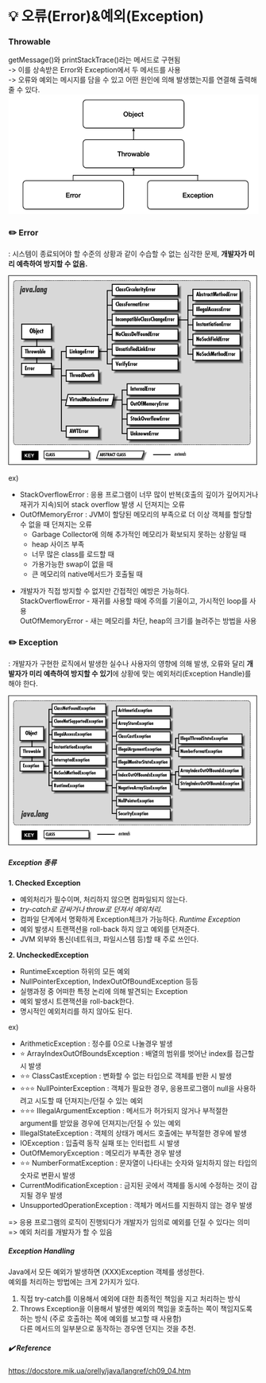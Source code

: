 # 💡 오류(Error)&예외(Exception)
  
### Throwable  
getMessage()와 printStackTrace()라는 메서드로 구현됨  
-> 이를 상속받은 Error와 Exception에서 두 메서드를 사용  
-> 오류와 예외는 메시지를 담을 수 있고 어떤 원인에 의해 발생했는지를 연결해 출력해줄 수 있다.  
![throwable](img/img.png) 


### ✏️ Error
: 시스템이 종료되어야 할 수준의 상황과 같이 수습할 수 없는 심각한 문제, **개발자가 미리 예측하여 방지할 수 없음.** 

![Error](img/error.gif)  

ex)  
- StackOverflowError : 응용 프로그램이 너무 많이 반복(호출의 깊이가 깊어지거나 재귀가 지속)되어 stack overflow 발생 시 던져지는 오류    
- OutOfMemoryError : JVM이 할당된 메모리의 부족으로 더 이상 객체를 할당할 수 없을 때 던져지는 오류  
  - Garbage Collector에 의해 추가적인 메모리가 확보되지 못하는 상황일 때  
  - heap 사이즈 부족    
  - 너무 많은 class를 로드할 때  
  - 가용가능한 swap이 없을 때  
  - 큰 메모리의 native메서드가 호출될 때  

* 개발자가 직접 방지할 수 없지만 간접적인 예방은 가능하다.  
StackOverflowError - 재귀를 사용할 때에 주의를 기울이고, 가시적인 loop를 사용  
OutOfMemoryError - 새는 메모리를 차단, heap의 크기를 늘려주는 방법을 사용  



### ✏️ Exception  
: 개발자가 구현한 로직에서 발생한 실수나 사용자의 영향에 의해 발생, 오류와 달리 **개발자가 미리 예측하여 방지할 수 있기**에 상황에 맞는 예외처리(Exception Handle)를 해야 한다.   
  
![Exception](img/exception.gif)   
  
##### Exception 종류  
**1. Checked Exception**  
- 예외처리가 필수이며, 처리하지 않으면 컴파일되지 않는다.  
- *try-catch로 감싸거나 throw로 던져서 예외처리.*  
- 컴파일 단계에서 명확하게 Exception체크가 가능하다. *Runtime Exception*  
- 예외 발생시 트랜잭션을 roll-back 하지 않고 예외를 던져준다.  
- JVM 외부와 통신(네트워크, 파일시스템 등)할 때 주로 쓰인다.  
  
**2. UncheckedException**  
- RuntimeException 하위의 모든 예외  
- NullPointerException, IndexOutOfBoundException 등등  
- 실행과정 중 어떠한 특정 논리에 의해 발견되는 Exception  
- 예외 발생시 트랜잭션을 roll-back한다.  
- 명시적인 예외처리를 하지 않아도 된다.  

ex)   
- ArithmeticException : 정수를 0으로 나눌경우 발생   
- ⭐️ ArrayIndexOutOfBoundsException : 배열의 범위를 벗어난 index를 접근할 시 발생  
- ⭐️⭐️ ClassCastException : 변화할 수 없는 타입으로 객체를 반환 시 발생  
- ⭐️⭐️⭐️ NullPointerException : 객체가 필요한 경우, 응용프로그램이 null을 사용하려고 시도할 때 던져지는/던질 수 있는 예외    
- ⭐️⭐️⭐️ IllegalArgumentException : 메서드가 허가되지 않거나 부적절한 argument를 받았을 경우에 던져지는/던질 수 있는 예외
- IllegalStateException : 객체의 상태가 메서드 호출에는 부적절한 경우에 발생  
- IOException : 입출력 동작 실패 또는 인터럽트 시 발생  
- OutOfMemoryException : 메모리가 부족한 경우 발생  
- ⭐️⭐️ NumberFormatException : 문자열이 나타내는 숫자와 일치하지 않는 타입의 숫자로 변환시 발생  
- CurrentModificationException : 금지된 곳에서 객체를 동시에 수정하는 것이 감지될 경우 발생  
- UnsupportedOperationException : 객체가 메서드를 지원하지 않는 경우 발생  
    
=> 응용 프로그램의 로직이 진행되다가 개발자가 임의로 예외를 던질 수 있다는 의미 => 예외 처리를 개발자가 할 수 있음  
   
##### Exception Handling
Java에서 모든 예외가 발생하면 (XXX)Exception 객체를 생성한다.  
예외를 처리하는 방법에는 크게 2가지가 있다.  
1. 직접 try-catch를 이용해서 예외에 대한 최종적인 책임을 지고 처리하는 방식  
2. Throws Exception을 이용해서 발생한 예외의 책임을 호출하는 쪽이 책임지도록 하는 방식 (주로 호출하는 쪽에 예외를 보고할 때 사용함)  
다른 메서드의 일부분으로 동작하는 경우엔 던지는 것을 추천.  
  
  
##### ✔️ Reference
<https://docstore.mik.ua/orelly/java/langref/ch09_04.htm>
